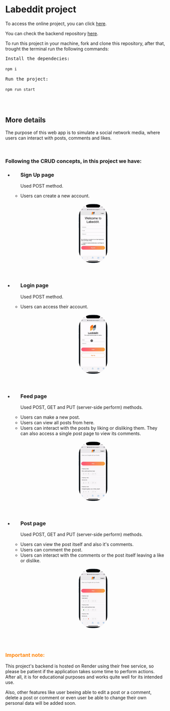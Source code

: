 
<h1>Labeddit project</h1>

<p>To access the online project, you can click <a href="https://labeddit-diocris.surge.sh/">here</a>.</p>
<p>You can check the backend repository <a href="https://github.com/Diocris/labeddit-fullstack-backend">here</a>.</p>



<p>To run this project in your machine, fork and clone this repository, after that, trought the terminal run the following commands:</p>
<pre>
Install the dependecies:
<code>
npm i
</code>
Run the project:
<code>
npm run start
</code>
</pre>
</br>


<h2>More details</h2>
<p>The purpose of this web app is to simulate a social network media, where users can interact with posts, comments and likes.</p>

</br>

<h3>Following the CRUD concepts, in this project we have:</h3>
<ul>
<li>
    <ul><h3>Sign Up page</h3>
        <p>Used POST method.</p>
        <li>Users can create a new account.</li>
        </br>
        <img style="width: 20%;position: relative;left: 50%; transform:translate(-50%); border-radius: 3em" src="../labeddit-frontend/src/assets/prints/signup.gif"/>
    </ul>
</li>
</br>
</br>
<li>
    <ul><h3>Login page</h3>
        <p>Used POST method.</p>
        <li>Users can access their account.</li>
        </br>
        <img style="width: 20%;position: relative;left: 50%; transform:translate(-50%); border-radius: 3em" src="../labeddit-frontend/src/assets/prints/login.gif"/>
    </ul>
</li>
</br>
</br>
<li>
    <ul><h3>Feed page</h3>
        <p>Used POST, GET and PUT (server-side perform) methods.</p>
        <li>Users can make a new post.</li>
        <li>Users can view all posts from here.</li>
        <li>Users can interact with the posts by liking or disliking them. They can also access a single post page to view its comments.</li>
        </br>
         <img style="width: 20%;position: relative;left: 50%; transform:translate(-50%); border-radius: 3em" src="../labeddit-frontend/src/assets/prints/feed.gif"/>
    </ul>
</li>
</br>
</br>
<li>
    <ul><h3>Post page</h3>
        <p>Used POST, GET and PUT (server-side perform) methods.</p>
        <li>Users can view the post itself and also it's comments.</li>
        <li>Users can comment the post.</li>
        <li>Users can interact with the comments or the post itself leaving a like or dislike.</li>
        </br>
         <img style="width: 20%;position: relative;left: 50%; transform:translate(-50%); border-radius: 3em" src="../labeddit-frontend/src/assets/prints/post.gif"/>
    </ul>
</li>
</ul>
</br>
</br>
<h3 style="color: #f81"> Important note:</h3>
<p>This project's backend is hosted on Render using their free service, so please be patient if the application takes some time to perform actions. After all, it is for educational purposes and works quite well for its intended use.</p>
<p>Also, other features like user beeing able to edit a post or a comment, delete a post or comment or even user be able to change their own personal data will be added soon.</p>